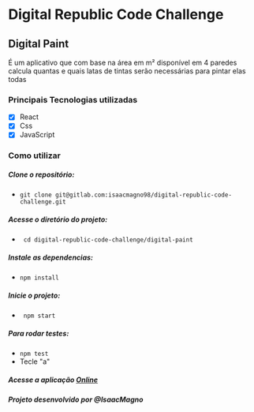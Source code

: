 # Digital Republic Code Challenge

## Digital Paint

É um aplicativo que com base na área em m² disponível em 4 paredes calcula quantas e quais latas de tintas serão necessárias para pintar elas todas

### Principais Tecnologias utilizadas

- [x] React
- [x] Css
- [x] JavaScript

### Como utilizar

##### Clone o repositório:
- ```git clone git@gitlab.com:isaacmagno98/digital-republic-code-challenge.git ```

##### Acesse o diretório do projeto:
- ``` cd digital-republic-code-challenge/digital-paint```

##### Instale as dependencias:
- ```npm install```

##### Inicie o projeto:

- ``` npm start```

##### Para rodar testes:

- ``` npm test ```
- Tecle "a"

##### Acesse a aplicação <a href="https://digital-paint.herokuapp.com/">Online</a>

##### Projeto desenvolvido por @IsaacMagno
